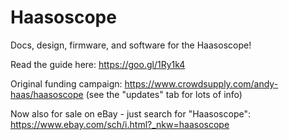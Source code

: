 # Haasoscope

Docs, design, firmware, and software for the Haasoscope!

Read the guide here: https://goo.gl/1Ry1k4 

Original funding campaign: https://www.crowdsupply.com/andy-haas/haasoscope (see the "updates" tab for lots of info)

Now also for sale on eBay - just search for "Haasoscope": https://www.ebay.com/sch/i.html?_nkw=haasoscope
